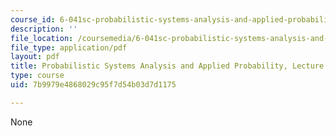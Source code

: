 ```yaml
---
course_id: 6-041sc-probabilistic-systems-analysis-and-applied-probability-fall-2013
description: ''
file_location: /coursemedia/6-041sc-probabilistic-systems-analysis-and-applied-probability-fall-2013/7b9979e4868029c95f7d54b03d7d1175_MIT6_041SCF13_L13.pdf
file_type: application/pdf
layout: pdf
title: Probabilistic Systems Analysis and Applied Probability, Lecture 13
type: course
uid: 7b9979e4868029c95f7d54b03d7d1175

---
```

None